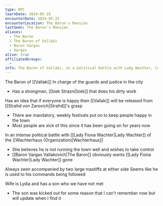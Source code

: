 ```yaml
---
type: NPC
learnDate: 2024-05-19
encounterDate: 2024-05-25
encounterLocation: The Baron's Mansion
lastSeen: The Baron's Mansion
aliases: 
  - The Baron
  - The Baron of Vallaki
  - Baron Vargas
  - Vargas
alive: true
affiliatedGroups: 
  - 
info: The Baron of Vallaki, in a political battle with Lady Wachter, loves festivals and long walks on the beach
---
```

The Baron of [[Vallaki]] 
In charge of the guards and justice in the city
- Has a strongman, [[Izek Strazni|Izek]] that does his dirty work

Has an idea that if everyone is happy then [[Vallaki]] will be released from [[Strahd von Zarovich|Strahd]]'s grasp
- There are mandatory, weekly festivals put on to keep people happy in the town
- Most people are sick of this since it has been going on for years now

In an intense political battle with [[Lady Fiona Wachter|Lady Wachter]] of the [[Wachterhaus (Organization)|Wachterhaus]]
- She believes he is not running the town well and wishes to take control
- [[Baron Vargas Vallakovich|The Baron]] obviously wants [[Lady Fiona Wachter|Lady Wachter]] gone

Always seen accompanied by two large mastiffs at either side
Seems like he is used to his commands being followed

Wife is Lydia and has a son who we have not met
- The son was kicked out for some reason that I can't remember now but will update when I find it